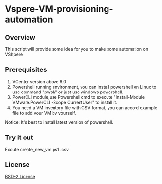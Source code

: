 # Vspere-VM-provisioning-automation

## Overview

This script will provide some idea for you to make some automation on VShpere

## Prerequisites

1. VCenter version above 6.0
2. Powershell running environment, you can install powershell on Linux to use command "pwsh" or just use windows powershell.
3. PowerCLI module,use Powershell cmd to execute "Install-Module VMware.PowerCLI -Scope CurrentUser" to install it.
4. You need a VM inventory file with CSV format, you can accord example file to add your VM by yourself.

Notice: It's best to install latest version of powershell.

## Try it out
Excute create_new_vm.ps1 <your VM inventory>.csv

## License
[BSD-2 License](LICENSE.txt)
